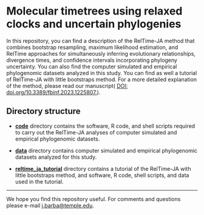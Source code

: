 # Molecular timetrees using relaxed clocks and uncertain phylogenies

In this repository, you can find a description of the RelTime-JA method that combines bootstrap resampling, maximum likelihood estimation, and RelTime approaches for simultaneously inferring evolutionary relationships, divergence times, and confidence intervals incorporating phylogeny uncertainty. You can also find the computer simulated and empirical phylogenomic datasets analyzed in this study. You can find as well a tutorial of RelTime-JA with little bootstraps method. For a more detailed explanation of the method, please read our manuscript( <a href="https://www.frontiersin.org/articles/10.3389/fbinf.2023.1225807/full">DOI: doi.org/10.3389/fbinf.2023.1225807.</a>).

## Directory structure

   * **<a href="https://github.com/josebarbamontoya/pu_dating/tree/main/code/">code</a>** directory contains the software, R code, and shell scripts required to carry out the RelTime-JA analyses of computer simulated and empirical phylogenomic datasets.
   
   * **<a href="https://github.com/josebarbamontoya/pu_dating/tree/main/data/">data</a>** directory contains computer simulated and empirical phylogenomic datasets analyzed for this study.
   
   * **<a href="https://github.com/josebarbamontoya/pu_dating/tree/main/reltime-ja_tutorial/">reltime_ja_tutorial</a>** directory contains a tutorial of the RelTime-JA with little bootstraps method, and software, R code, shell scripts, and data used in the tutorial.

---
We hope you find this repository useful. For comments and questions please e-mail j.barba@temple.edu.

